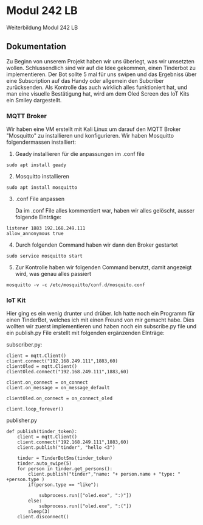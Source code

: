 # Modul 242 LB
Weiterbildung Modul 242 LB

## Dokumentation

Zu Beginn von unserem Projekt haben wir uns überlegt, was wir umsetzten wollen. Schlussendlich sind wir auf die Idee gekommen, einen Tinderbot zu implementieren. Der Bot sollte 5 mal für uns swipen und das Ergebniss über eine Subscription auf das Handy oder allgemein den Subcriber zurücksenden. Als Kontrolle das auch wirklich alles funktioniert hat, und man eine visuelle Bestätigung hat, wird am dem Oled Screen des IoT Kits ein Smiley dargestellt.


### MQTT Broker
Wir haben eine VM erstellt mit Kali Linux um darauf den MQTT Broker "Mosquitto" zu installieren und konfigurieren. 
Wir haben Mosquitto folgendermassen installiert:

1.  Geady installieren für die anpassungen im .conf file
```
sudo apt install geady
```
  
2. Mosquitto installieren 
```
sudo apt install mosquitto
```
3. .conf File anpassen
    
   Da im .conf File alles kommentiert war, haben wir alles gelöscht, ausser folgende Einträge:
```
listener 1883 192.168.249.111
allow_annonymous true
```
    
4. Durch folgenden Command haben wir dann den Broker gestartet
```
sudo service mosquitto start
```
5. Zur Kontrolle haben wir folgenden Command benutzt, damit angezeigt wird, was genau alles passiert

```
mosquitto -v -c /etc/mosquitto/conf.d/mosquito.conf
```

### IoT Kit

Hier ging es ein wenig drunter und drüber. Ich hatte noch ein Programm für einen TinderBot, welches ich mit einen Freund von mir gemacht habe. Dies wollten wir zuerst implementieren und haben noch ein subscribe.py file und ein publish.py File erstellt mit folgenden ergänzenden EInträge:

subscriber.py:

```
client = mqtt.Client()
client.connect("192.168.249.111",1883,60)
clientOled = mqtt.Client()
clientOled.connect("192.168.249.111",1883,60)

client.on_connect = on_connect
client.on_message = on_message_default

clientOled.on_connect = on_connect_oled

client.loop_forever()
```
publisher.py
```
def publish(tinder_token):
    client = mqtt.Client()
    client.connect("192.168.249.111",1883,60)
    client.publish("tinder", "hello <3")

    tinder = TinderBotSms(tinder_token)
    tinder.auto_swipe(5)
    for person in tinder.get_persons():
        client.publish("tinder","name: "+ person.name + "type: " +person.type )
        if(person.type == "like"):
   
            subprocess.run(["oled.exe", ":)"])
        else:
            subprocess.run(["oled.exe", ":("])
        sleep(3)
    client.disconnect()
    
```
